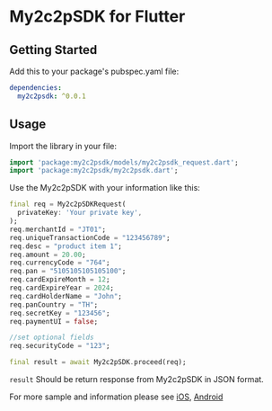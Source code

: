 # My2c2pSDK for Flutter



## Getting Started

Add this to your package's pubspec.yaml file:

```yaml
dependencies:
  my2c2psdk: ^0.0.1
```

## Usage

Import the library in your file:

```dart
import 'package:my2c2psdk/models/my2c2psdk_request.dart';
import 'package:my2c2psdk/my2c2psdk.dart';
```

Use the My2c2pSDK with your information like this:

```dart
final req = My2c2pSDKRequest(
  privateKey: 'Your private key',
);
req.merchantId = "JT01";
req.uniqueTransactionCode = "123456789";
req.desc = "product item 1";
req.amount = 20.00;
req.currencyCode = "764";
req.pan = "5105105105105100";
req.cardExpireMonth = 12;
req.cardExpireYear = 2024;
req.cardHolderName = "John";
req.panCountry = "TH";
req.secretKey = "123456";
req.paymentUI = false;

//set optional fields
req.securityCode = "123";

final result = await My2c2pSDK.proceed(req);
```

`result` Should be return response from My2c2pSDK in JSON format.

For more sample and information please see 
[iOS](https://s.2c2p.com/manuals/ios/request_nonui/newpayment.html),
[Android](https://s.2c2p.com/manuals/android/request_nonui/newpayment.html)




